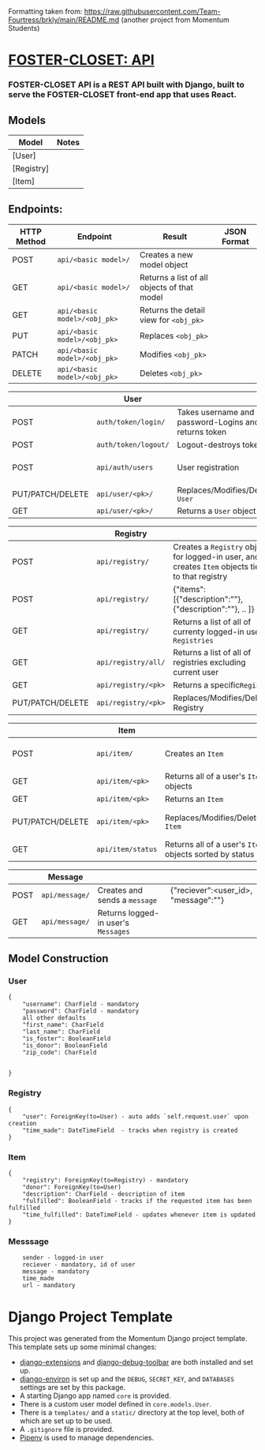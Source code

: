
Formatting taken from: https://raw.githubusercontent.com/Team-Fourtress/brkly/main/README.md
(another project from Momentum Students)

# [FOSTER-CLOSET: API](https://foster-closet.herokuapp.com/)

### FOSTER-CLOSET API is a REST API built with Django, built to serve the FOSTER-CLOSET front-end app that uses React.


## Models
| Model | Notes |
| ----- | ----- |
| [User]
| [Registry]
| [Item]

## Endpoints: 
| HTTP Method | Endpoint | Result | JSON Format |
| ----------- | -------- | -------| ----- |
| POST | `api/<basic model>/` | Creates a new model object |  |
| GET | `api/<basic model>/` | Returns a list of all objects of that model |  |
| GET | `api/<basic model>/<obj_pk>` | Returns the detail view for `<obj_pk>` |  |
| PUT | `api/<basic model>/<obj_pk>` | Replaces `<obj_pk>` |  |
| PATCH | `api/<basic model>/<obj_pk>` | Modifies `<obj_pk>` |  |
| DELETE | `api/<basic model>/<obj_pk>` | Deletes `<obj_pk>` |  |


|      | User |          |          |
| -------- | -------- | -------- | -------- |
| POST | `auth/token/login/` | Takes username and password-Logins and returns token|{"username":"<username>", "password":"<password>"}|
| POST | `auth/token/logout/` | Logout-destroys token|  |
| POST | `api/auth/users` | User registration|{"username":"<string>", "password":"<string>", "phone_number":"<string>"} |
| PUT/PATCH/DELETE | `api/user/<pk>/` | Replaces/Modifies/Deletes `User` | |
| GET | `api/user/<pk>/` | Returns a `User` object | |

|      | Registry |          |        |
| -------- | -------- | -------- | -------- |
| POST | `api/registry/` | Creates a `Registry` object for logged-in user, and creates `Item` objects tied to that registry | |
| POST | `api/registry/` | {"items": [{"description":"<description>"}, {"description":"<description>"}, .. ]} | |
| GET | `api/registry/` | Returns a list of all of currenty logged-in user's `Registries` | |
| GET | `api/registry/all/` | Returns a list of all of registries excluding current user| |    
| GET | `api/registry/<pk>` | Returns a specific`Registry` | |
| PUT/PATCH/DELETE | `api/registry/<pk>` | Replaces/Modifies/Deletes Registry

|      | Item |         |         |
| -------- | -------- | -------- | -------- |
| POST | `api/item/` | Creates an `Item`| {"registry": <registry_id>, "description":"<string>"} |
| GET | `api/item/<pk>` | Returns all of a user's `Item` objects |  |
| GET | `api/item/<pk>` | Returns an `Item` |  |
| PUT/PATCH/DELETE | `api/item/<pk>` | Replaces/Modifies/Deletes `Item` | Requires login with associated user  |
| GET | `api/item/status` | Returns  all of a user's `Item` objects sorted by status |  |

|      | Message |         |      |
| -------- | -------- | -------- | -------- |
| POST | `api/message/` | Creates and sends a `message`| {"reciever":<user_id>, "message":"<string>"}  |
| GET | `api/message/` | Returns logged-in user's `Messages` |  |



## Model Construction

### User
```
{
    "username": CharField - mandatory
    "password": CharField - mandatory
    all other defaults
    "first_name": CharField
    "last_name": CharField
    "is_foster": BooleanField
    "is_donor": BooleanField
    "zip_code": CharField
    
  
}
```

### Registry
```
{
    "user": ForeignKey(to=User) - auto adds `self.request.user` upon creation
    "time_made": DateTimeField  - tracks when registry is created
}
```

### Item
```
{
    "registry": ForeignKey(to=Registry) - mandatory
    "donor": ForeignKey(to=User) 
    "description": CharField - description of item
    "fulfilled": BooleanField - tracks if the requested item has been fulfilled
    "time_fulfilled": DateTimeField - updates whenever item is updated
}
```

### Messsage

```
    sender - logged-in user
    reciever - mandatory, id of user
    message - mandatory
    time_made 
    url - mandatory

```


# Django Project Template

This project was generated from the Momentum Django project template. This template sets up some minimal changes:

- [django-extensions](https://django-extensions.readthedocs.io/en/latest/) and [django-debug-toolbar](https://django-debug-toolbar.readthedocs.io/en/latest/) are both installed and set up.
- [django-environ](https://django-environ.readthedocs.io/en/latest/) is set up and the `DEBUG`, `SECRET_KEY`, and `DATABASES` settings are set by this package.
- A starting Django app named `core` is provided.
- There is a custom user model defined in `core.models.User`.
- There is a `templates/` and a `static/` directory at the top level, both of which are set up to be used.
- A `.gitignore` file is provided.
- [Pipenv](https://pipenv.pypa.io/en/latest/) is used to manage dependencies.
